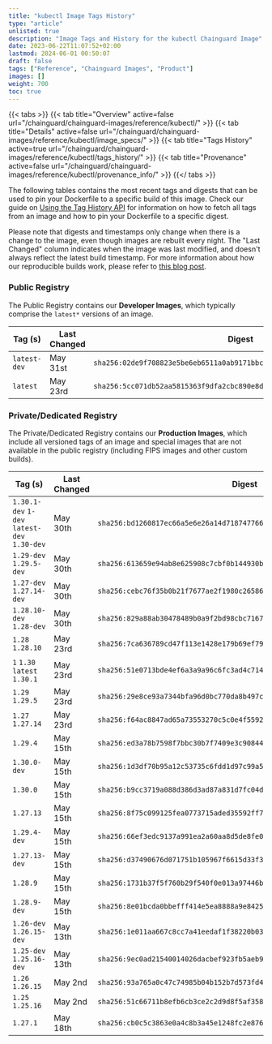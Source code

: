```yaml
---
title: "kubectl Image Tags History"
type: "article"
unlisted: true
description: "Image Tags and History for the kubectl Chainguard Image"
date: 2023-06-22T11:07:52+02:00
lastmod: 2024-06-01 00:50:07
draft: false
tags: ["Reference", "Chainguard Images", "Product"]
images: []
weight: 700
toc: true
---
```


{{< tabs >}}
{{< tab title="Overview" active=false url="/chainguard/chainguard-images/reference/kubectl/" >}}
{{< tab title="Details" active=false url="/chainguard/chainguard-images/reference/kubectl/image_specs/" >}}
{{< tab title="Tags History" active=true url="/chainguard/chainguard-images/reference/kubectl/tags_history/" >}}
{{< tab title="Provenance" active=false url="/chainguard/chainguard-images/reference/kubectl/provenance_info/" >}}
{{</ tabs >}}

The following tables contains the most recent tags and digests that can be used to pin your Dockerfile to a specific build of this image. Check our guide on [Using the Tag History API](/chainguard/chainguard-images/using-the-tag-history-api/) for information on how to fetch all tags from an image and how to pin your Dockerfile to a specific digest.

Please note that digests and timestamps only change when there is a change to the image, even though images are rebuilt every night. The "Last Changed" column indicates when the image was last modified, and doesn't always reflect the latest build timestamp. For more information about how our reproducible builds work, please refer to [this blog post](https://www.chainguard.dev/unchained/reproducing-chainguards-reproducible-image-builds).

### Public Registry
The Public Registry contains our **Developer Images**, which typically comprise the `latest*` versions of an image.

| Tag (s)       | Last Changed | Digest                                                                    |
|---------------|--------------|---------------------------------------------------------------------------|
|  `latest-dev` | May 31st     | `sha256:02de9f708823e5be6eb6511a0ab9171bbcf7049b9251af3aec65e6afe1db23b7` |
|  `latest`     | May 23rd     | `sha256:5cc071db52aa5815363f9dfa2cbc890e8defdeabd5370ca5be3f5a394d563e4e` |


### Private/Dedicated Registry
The Private/Dedicated Registry contains our **Production Images**, which include all versioned tags of an image and special images that are not available in the public registry (including FIPS images and other custom builds).

| Tag (s)                                       | Last Changed | Digest                                                                    |
|-----------------------------------------------|--------------|---------------------------------------------------------------------------|
|  `1.30.1-dev` `1-dev` `latest-dev` `1.30-dev` | May 30th     | `sha256:bd1260817ec66a5e6e26a14d718747766023ef1b749e08680f0f794972cf5781` |
|  `1.29-dev` `1.29.5-dev`                      | May 30th     | `sha256:613659e94ab8e625908c7cbf0b144930b3c676071489f4c2379d4cc2de2b5866` |
|  `1.27-dev` `1.27.14-dev`                     | May 30th     | `sha256:cebc76f35b0b21f7677ae2f1980c26586006cc24be1151214aece4904693ae92` |
|  `1.28.10-dev` `1.28-dev`                     | May 30th     | `sha256:829a88ab30478489b0a9f2bd98cbc716719cf9c3bac1d6fbc1ed255d73ec365a` |
|  `1.28` `1.28.10`                             | May 23rd     | `sha256:7ca636789cd47f113e1428e179b69ef797e4f3da8b505415375fee0fce9ca686` |
|  `1` `1.30` `latest` `1.30.1`                 | May 23rd     | `sha256:51e0713bde4ef6a3a9a96c6fc3ad4c7147156d87e36e8770be3a18e234c63898` |
|  `1.29` `1.29.5`                              | May 23rd     | `sha256:29e8ce93a7344bfa96d0bc770da8b497c8ff13734085e8b244440c0ad487b15a` |
|  `1.27` `1.27.14`                             | May 23rd     | `sha256:f64ac8847ad65a73553270c5c0e4f55925dbdb0bc552adbb47323e1b6c035a7f` |
|  `1.29.4`                                     | May 15th     | `sha256:ed3a78b7598f7bbc30b7f7409e3c908440c5cc9d85ac9aa286c33099cc3ef840` |
|  `1.30.0-dev`                                 | May 15th     | `sha256:1d3df70b95a12c53735c6fdd1d97c99a5dbfcee1862fcc4714f7f737f56ca650` |
|  `1.30.0`                                     | May 15th     | `sha256:b9cc3719a088d386d3ad87a831d7fc04dcf7416b8d04cee64926acc6707b0d13` |
|  `1.27.13`                                    | May 15th     | `sha256:8f75c099125fea0773715aded35592ff7fd8d8db59395ab3d3bb66d4f9aea275` |
|  `1.29.4-dev`                                 | May 15th     | `sha256:66ef3edc9137a991ea2a60aa8d5de8fe0ff1131dea2a0db8c7d7e61fff46c4f5` |
|  `1.27.13-dev`                                | May 15th     | `sha256:d37490676d071751b105967f6615d33f34aa27176e5b049e7112d59c2f1c3108` |
|  `1.28.9`                                     | May 15th     | `sha256:1731b37f5f760b29f540f0e013a97446baab1e12e832c7410ccfc1703517905c` |
|  `1.28.9-dev`                                 | May 15th     | `sha256:8e01bcda0bbefff414e5ea8888a9e8425704ddd00c5e14ec3cf4df1b6543147a` |
|  `1.26-dev` `1.26.15-dev`                     | May 13th     | `sha256:1e011aa667c8cc7a41eedaf1f38220b03a0f0d4277f3c0393c5ed47b24ad53a0` |
|  `1.25-dev` `1.25.16-dev`                     | May 13th     | `sha256:9ec0ad21540014026dacbef923fb5aeb9ed0b1636a505fad0522fe061df8a57c` |
|  `1.26` `1.26.15`                             | May 2nd      | `sha256:93a765a0c47c74985b04b152b7d573fd43252dc4e9f4f451ed62f5fffd5bd6b8` |
|  `1.25` `1.25.16`                             | May 2nd      | `sha256:51c66711b8efb6cb3ce2c2d9d8f5af35899e25636c3a98a82da98a102184b183` |
|  `1.27.1`                                     | May 18th     | `sha256:cb0c5c3863e0a4c8b3a45e1248fc2e8761d241beac8b7b49abdc3822005bdc23` |

